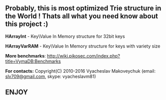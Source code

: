 ## Probably, this is most optimized Trie structure in the World ! Thats all what you need know about this project :)

**HArrayInt** - Key\Value In Memory structure for 32bit keys

**HArrayVarRAM** - Key\Value In Memory structure for keys with variety size

**More benchmarks**:
http://wiki.pikosec.com/index.php?title=VymaDB:Benchmarks

**For contacts:**
Copyright(C) 2010-2016 Vyacheslav Makoveychuk (email: slv709@gmail.com, skype: vyacheslavm81)

## ENJOY
